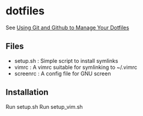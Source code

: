 # dotfiles

See [Using Git and Github to Manage Your Dotfiles](http://blog.smalleycreative.com/tutorials/using-git-and-github-to-manage-your-dotfiles/)

## Files
* setup.sh : Simple script to install symlinks
* vimrc    : A vimrc suitable for symlinking to ~/.vimrc
* screenrc : A config file for GNU screen

## Installation
Run setup.sh
Run setup_vim.sh

